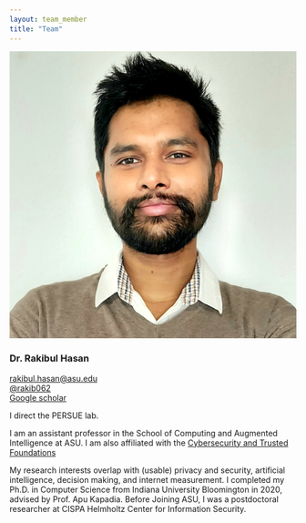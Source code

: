 ```yaml
---
layout: team_member
title: "Team"
---
```


<!-- Put your own picture in the appropriate directory and change the src below -->
<img src="/assets/img/members/faculty/dr_rakibul_hasan.png" alt="" class="team-individual-img" />

<!-- Write your name in the following line -->
### Dr. Rakibul Hasan

<!-- For the social container, change the href of the links and the text to show for link. If you don't want to share all the links below, you can remove them. Same if you want to add new -->
<div class="team-social-container">
  <i class="fa fa-envelope"></i>
  <a href="mailto:rakibul.hasan@asu.edu" target="_blank" class="team-social-container-link">rakibul.hasan@asu.edu</a>
</div>
<div class="team-social-container">
  <i class="fa fa-twitter"></i>
  <a href="https://twitter.com/rakib062" target="_blank" class="team-social-container-link">@rakib062</a>
</div>
<div class="team-social-container">
  <i class="fa fa-globe"></i>
  <a href="https://scholar.google.com/citations?user=EuZ5pnwAAAAJ&hl=en" target="_blank" class="team-social-container-link">Google scholar</a>
</div>

<div class="hline mt-10"></div>

<!-- write your bio here, like you write in md files -->
I direct the PERSUE lab.

I am an assistant professor in the School of Computing and Augmented Intelligence at ASU. I am also affiliated with the [Cybersecurity and Trusted Foundations](https://globalsecurity.asu.edu/expertise/cybersecurity-and-trusted-foundations/)

My research interests overlap with (usable) privacy and security, artificial intelligence, decision making, and internet measurement. I completed my Ph.D. in Computer Science from Indiana University Bloomington in 2020, advised by Prof. Apu Kapadia. Before Joining ASU, I was a postdoctoral researcher at CISPA Helmholtz Center for Information Security.
